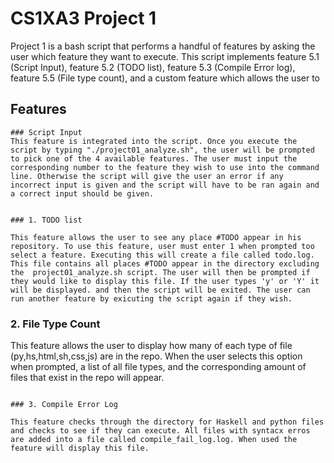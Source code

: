 # CS1XA3 Project 1

Project 1 is a bash script that performs a handful of features by asking the user which feature they want to execute. This script implements feature 5.1 (Script Input), feature 5.2 (TODO list), feature 5.3 (Compile Error log), feature 5.5 (File type count), and a custom feature which allows the user to 

## Features
```
### Script Input
This feature is integrated into the script. Once you execute the script by typing "./project01_analyze.sh", the user will be prompted to pick one of the 4 available features. The user must input the corresponding number to the feature they wish to use into the command line. Otherwise the script will give the user an error if any incorrect input is given and the script will have to be ran again and a correct input should be given.
```
```

### 1. TODO list

This feature allows the user to see any place #TODO appear in his repository. To use this feature, user must enter 1 when prompted too select a feature. Executing this will create a file called todo.log. This file contains all places #TODO appear in the directory excluding the  project01_analyze.sh script. The user will then be prompted if they would like to display this file. If the user types 'y' or 'Y' it will be displayed. and then the script will be exited. The user can run another feature by exicuting the script again if they wish.

```
### 2. File Type Count  

This feature allows the user to display how many of each type of file (py,hs,html,sh,css,js) are in the repo. When the user selects this option when prompted, a list of all file types, and the corresponding amount of files that exist in the repo will appear.
```

### 3. Compile Error Log

This feature checks through the directory for Haskell and python files and checks to see if they can execute. All files with syntacx erros are added into a file called compile_fail_log.log. When used the feature will display this file.
